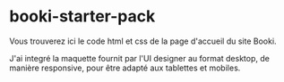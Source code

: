 # booki-starter-pack

Vous trouverez ici le code html et css de la page d'accueil du site Booki.

J'ai integré la maquette fournit par l'UI designer au format desktop, de manière responsive, pour être adapté aux tablettes et mobiles.

